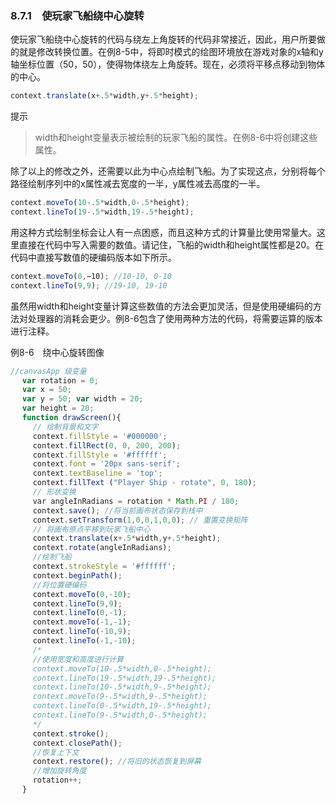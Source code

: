 ### 8.7.1　使玩家飞船绕中心旋转

使玩家飞船绕中心旋转的代码与绕左上角旋转的代码非常接近，因此，用户所要做的就是修改转换位置。在例8-5中，将即时模式的绘图环境放在游戏对象的x轴和y轴坐标位置（50，50），使得物体绕左上角旋转。现在，必须将平移点移动到物体的中心。

```javascript
context.translate(x+.5*width,y+.5*height);
```

提示

> width和height变量表示被绘制的玩家飞船的属性。在例8-6中将创建这些属性。

除了以上的修改之外，还需要以此为中心点绘制飞船。为了实现这点，分别将每个路径绘制序列中的x属性减去宽度的一半，y属性减去高度的一半。

```javascript
context.moveTo(10-.5*width,0-.5*height);
context.lineTo(19-.5*width,19-.5*height);
```

用这种方式绘制坐标会让人有一点困惑，而且这种方式的计算量比使用常量大。这里直接在代码中写入需要的数值。请记住，飞船的width和height属性都是20。在代码中直接写数值的硬编码版本如下所示。

```javascript
context.moveTo(0,−10); //10-10, 0-10
context.lineTo(9,9); //19-10, 19-10
```

虽然用width和height变量计算这些数值的方法会更加灵活，但是使用硬编码的方法对处理器的消耗会更少。例8-6包含了使用两种方法的代码，将需要运算的版本进行注释。

例8-6　绕中心旋转图像

```javascript
//canvasApp 级变量
　 var rotation = 0;
　 var x = 50;
　 var y = 50; var width = 20;
　 var height = 20;
　 function drawScreen(){
　　　// 绘制背景和文字
　　　context.fillStyle = '#000000';
　　　context.fillRect(0, 0, 200, 200);
　　　context.fillStyle = '#ffffff';
　　　context.font = '20px sans-serif';
　　　context.textBaseline = 'top';
　　　context.fillText ("Player Ship - rotate", 0, 180);
　　　// 形状变换
　　　var angleInRadians = rotation * Math.PI / 180;
　　　context.save(); //将当前画布状态保存到栈中
　　　context.setTransform(1,0,0,1,0,0); // 重置变换矩阵
　　　// 将画布原点平移到玩家飞船中心
　　　context.translate(x+.5*width,y+.5*height);
　　　context.rotate(angleInRadians);
　　　//绘制飞船
　　　context.strokeStyle = '#ffffff';
　　　context.beginPath();
　　　//将位置硬编码
　　　context.moveTo(0,-10);
　　　context.lineTo(9,9);
　　　context.lineTo(0,-1);
　　　context.moveTo(-1,-1);
　　　context.lineTo(-10,9);
　　　context.lineTo(-1,-10);
　　　/*
　　　//使用宽度和高度进行计算
　　　context.moveTo(10-.5*width,0-.5*height);
　　　context.lineTo(19-.5*width,19-.5*height);
　　　context.lineTo(10-.5*width,9-.5*height);
　　　context.moveTo(9-.5*width,9-.5*height);
　　　context.lineTo(0-.5*width,19-.5*height);
　　　context.lineTo(9-.5*width,0-.5*height);
　　　*/
　　　context.stroke();
　　　context.closePath();
　　　//恢复上下文
　　　context.restore(); //将旧的状态恢复到屏幕
　　　//增加旋转角度
　　　rotation++;
　 }
```

